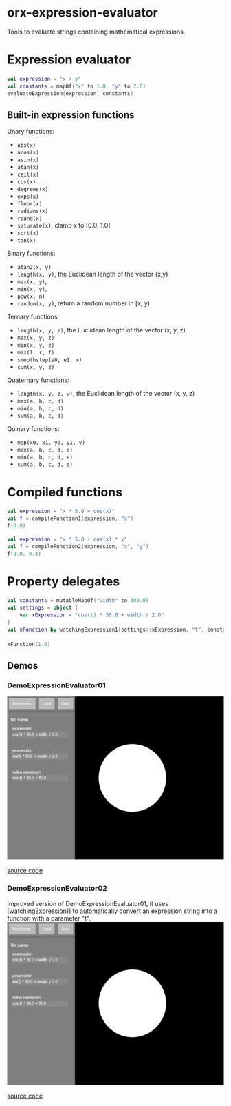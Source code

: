 # orx-expression-evaluator

Tools to evaluate strings containing mathematical expressions.

# Expression evaluator

```kotlin
val expression = "x + y"
val constants = mapOf("x" to 1.0, "y" to 2.0)
evaluateExpression(expression, constants)
```
## Built-in expression functions

Unary functions:
 * `abs(x)`
 * `acos(x)`
 * `asin(x)`
 * `atan(x)`
 * `ceil(x)`
 * `cos(x)`
 * `degrees(x)`
 * `exps(x)`
 * `floor(x)`
 * `radians(x)`
 * `round(x)`
 * `saturate(x)`, clamp x to [0.0, 1.0]
 * `sqrt(x)`
 * `tan(x)`

Binary functions:
 * `atan2(x, y)`
 * `length(x, y)`, the Euclidean length of the vector (x,y)
 * `max(x, y)`,
 * `min(x, y)`,
 * `pow(x, n)`
 * `random(x, y)`, return a random number in [x, y)
 
Ternary functions:
 * `length(x, y, z)`, the Euclidean length of the vector (x, y, z)
 * `max(x, y, z)`
 * `min(x, y, z)`
 * `mix(l, r, f)`
 * `smoothstep(e0, e1, x)`
 * `sum(x, y, z)`

Quaternary functions:
* `length(x, y, z, w)`, the Euclidean length of the vector (x, y, z)
* `max(a, b, c, d)`
* `min(a, b, c, d)`
* `sum(a, b, c, d)`

Quinary functions:
* `map(x0, x1, y0, y1, v)`
* `max(a, b, c, d, e)`
* `min(a, b, c, d, e)`
* `sum(a, b, c, d, e)`

# Compiled functions

```kotlin
val expression = "x * 5.0 + cos(x)"
val f = compileFunction1(expression, "x")
f(0.0)
```

```kotlin
val expression = "x * 5.0 + cos(x) * y"
val f = compileFunction2(expression, "x", "y")
f(0.0, 0.4)
```

# Property delegates

```kotlin
val constants = mutableMapOf("width" to 300.0)
val settings = object {
    var xExpression = "cos(t) * 50.0 + width / 2.0"
}
val xFunction by watchingExpression1(settings::xExpression, "t", constants)

xFunction(1.0)
```
<!-- __demos__ -->
## Demos
### DemoExpressionEvaluator01


![DemoExpressionEvaluator01Kt](https://raw.githubusercontent.com/openrndr/orx/media/orx-expression-evaluator/images/DemoExpressionEvaluator01Kt.png)

[source code](src/jvmDemo/kotlin/DemoExpressionEvaluator01.kt)

### DemoExpressionEvaluator02

Improved version of DemoExpressionEvaluator01, it uses [watchingExpression1] to automatically convert an expression
string into a function with a parameter "t".
![DemoExpressionEvaluator02Kt](https://raw.githubusercontent.com/openrndr/orx/media/orx-expression-evaluator/images/DemoExpressionEvaluator02Kt.png)

[source code](src/jvmDemo/kotlin/DemoExpressionEvaluator02.kt)
